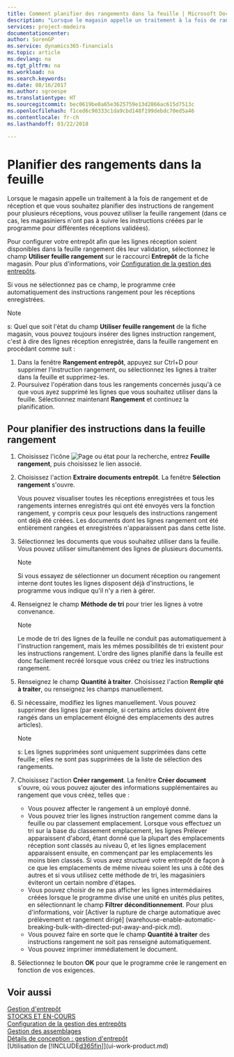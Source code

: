 ```yaml
---
title: Comment planifier des rangements dans la feuille | Microsoft Docs
description: "Lorsque le magasin appelle un traitement à la fois de rangement et de réception et que vous souhaitez planifier des instructions de rangement pour plusieurs réceptions, vous pouvez utiliser la feuille rangement (dans ce cas, les magasiniers n'ont pas à suivre les instructions créées par le programme pour différentes réceptions validées)."
services: project-madeira
documentationcenter: 
author: SorenGP
ms.service: dynamics365-financials
ms.topic: article
ms.devlang: na
ms.tgt_pltfrm: na
ms.workload: na
ms.search.keywords: 
ms.date: 08/16/2017
ms.author: sgroespe
ms.translationtype: HT
ms.sourcegitcommit: bec0619be0a65e3625759e13d2866ac615d7513c
ms.openlocfilehash: f1ced6c90333c1da9cbd148f199debdc70ed5a46
ms.contentlocale: fr-ch
ms.lasthandoff: 03/22/2018

---
```

# <a name="plan-put-aways-in-worksheets"></a>Planifier des rangements dans la feuille
Lorsque le magasin appelle un traitement à la fois de rangement et de réception et que vous souhaitez planifier des instructions de rangement pour plusieurs réceptions, vous pouvez utiliser la feuille rangement (dans ce cas, les magasiniers n'ont pas à suivre les instructions créées par le programme pour différentes réceptions validées).  

Pour configurer votre entrepôt afin que les lignes réception soient disponibles dans la feuille rangement dès leur validation, sélectionnez le champ **Utiliser feuille rangement** sur le raccourci **Entrepôt** de la fiche magasin. Pour plus d'informations, voir [Configuration de la gestion des entrepôts](warehouse-setup-warehouse.md).  

Si vous ne sélectionnez pas ce champ, le programme crée automatiquement des instructions rangement pour les réceptions enregistrées.  

> [!NOTE]  
>  s: Quel que soit l'état du champ **Utiliser feuille rangement** de la fiche magasin, vous pouvez toujours insérer des lignes instruction rangement, c'est à dire des lignes réception enregistrée, dans la feuille rangement en procédant comme suit :  
>   
>  1.  Dans la fenêtre **Rangement entrepôt**, appuyez sur Ctrl+D pour supprimer l'instruction rangement, ou sélectionnez les lignes à traiter dans la feuille et supprimez-les.  
> 2.  Poursuivez l'opération dans tous les rangements concernés jusqu'à ce que vous ayez supprimé les lignes que vous souhaitez utiliser dans la feuille. Sélectionnez maintenant **Rangement** et continuez la planification.  

## <a name="to-plan-instructions-in-the-put-away-worksheet"></a>Pour planifier des instructions dans la feuille rangement  
1.  Choisissez l'icône ![Page ou état pour la recherche](media/ui-search/search_small.png "Page ou état pour la recherche"), entrez **Feuille rangement**, puis choisissez le lien associé.  
2.  Choisissez l'action **Extraire documents entrepôt**. La fenêtre **Sélection rangement** s'ouvre.  

    Vous pouvez visualiser toutes les réceptions enregistrées et tous les rangements internes enregistrés qui ont été envoyés vers la fonction rangement, y compris ceux pour lesquels des instructions rangement ont déjà été créées. Les documents dont les lignes rangement ont été entièrement rangées et enregistrées n'apparaissent pas dans cette liste.  

3. Sélectionnez les documents que vous souhaitez utiliser dans la feuille. Vous pouvez utiliser simultanément des lignes de plusieurs documents.  

    > [!NOTE]  
    >  Si vous essayez de sélectionner un document réception ou rangement interne dont toutes les lignes disposent déjà d'instructions, le programme vous indique qu'il n'y a rien à gérer.  

4. Renseignez le champ **Méthode de tri** pour trier les lignes à votre convenance.  

    > [!NOTE]  
    >  Le mode de tri des lignes de la feuille ne conduit pas automatiquement à l'instruction rangement, mais les mêmes possibilités de tri existent pour les instructions rangement. L'ordre des lignes planifié dans la feuille est donc facilement recréé lorsque vous créez ou triez les instructions rangement.  

5.  Renseignez le champ **Quantité à traiter**. Choisissez l'action **Remplir qté à traiter**, ou renseignez les champs manuellement.  
6.  Si nécessaire, modifiez les lignes manuellement. Vous pouvez supprimer des lignes (par exemple, si certains articles doivent être rangés dans un emplacement éloigné des emplacements des autres articles).  

    > [!NOTE]  
    >  s: Les lignes supprimées sont uniquement supprimées dans cette feuille ; elles ne sont pas supprimées de la liste de sélection des rangements.  

7.  Choisissez l'action **Créer rangement**. La fenêtre **Créer document** s'ouvre, où vous pouvez ajouter des informations supplémentaires au rangement que vous créez, telles que :  

    -   Vous pouvez affecter le rangement à un employé donné.  
    -   Vous pouvez trier les lignes instruction rangement comme dans la feuille ou par classement emplacement. Lorsque vous effectuez un tri sur la base du classement emplacement, les lignes Prélever apparaissent d'abord, étant donné que la plupart des emplacements réception sont classés au niveau 0, et les lignes emplacement apparaissent ensuite, en commençant par les emplacements les moins bien classés. Si vous avez structuré votre entrepôt de façon à ce que les emplacements de même niveau soient les uns à côté des autres et si vous utilisez cette méthode de tri, les magasiniers éviteront un certain nombre d'étapes.  
    -   Vous pouvez choisir de ne pas afficher les lignes intermédiaires créées lorsque le programme divise une unité en unités plus petites, en sélectionnant le champ **Filtrer déconditionnement**. Pour plus d'informations, voir [Activer la rupture de charge automatique avec prélèvement et rangement dirigé] (warehouse-enable-automatic-breaking-bulk-with-directed-put-away-and-pick.md).  
    -   Vous pouvez faire en sorte que le champ **Quantité à traiter** des instructions rangement ne soit pas renseigné automatiquement.  
    -   Vous pouvez imprimer immédiatement le document.  

8.  Sélectionnez le bouton **OK** pour que le programme crée le rangement en fonction de vos exigences.  

## <a name="see-also"></a>Voir aussi  
[Gestion d'entrepôt](warehouse-manage-warehouse.md)  
[STOCKS ET EN-COURS](inventory-manage-inventory.md)  
[Configuration de la gestion des entrepôts](warehouse-setup-warehouse.md)     
[Gestion des assemblages](assembly-assemble-items.md)    
[Détails de conception : gestion d'entrepôt](design-details-warehouse-management.md)  
[Utilisation de [!INCLUDE[d365fin](includes/d365fin_md.md)]](ui-work-product.md)

